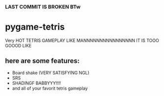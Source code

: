 ### LAST COMMIT IS BROKEN BTw
# pygame-tetris
Very HOT TETRIS GAMEPLAY LIKE MANNNNNNNNNNNNNNNN
IT IS TOOO GOOOD LIKE
## here are some features:
* Board shake (VERY SATISFYING NGL)
* SRS
* SHADINGF BABBYYY!!!!
* and all of your favorit tetris gameplay
